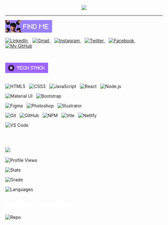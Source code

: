 <!-- Typing + Slow Deleting Effect with Quotes (Fira Code Font, Instant Restart) -->
<p align="center">
  <a href="#">
    <img src="https://readme-typing-svg.demolab.com?font=Fira+Code&weight=450&size=20&duration=5200&pause=0&color=9a80f8&center=true&vCenter=true&width=800&lines=%22Learning%2C+Living%2C+and+Leveling+up.%22&letterSpacing=2&deleteSpeed=150" />
  </a>
</p>
<hr>
<!--About me Banner
  <img src="https://raw.githubusercontent.com/byllzz/byllzz/main/banner5.png" alt="banner5" title="About Me" width="140px" height="40px" /> -->

<!--Find me Banner -->
  <img src="https://raw.githubusercontent.com/byllzz/byllzz/main/banner7.png" alt="banner7" title="Find Me" width="150px" height="40px"  />
  </br>
<!-- 🚀 Social Links -->
<p align="left">

<a href="https://www.linkedin.com/in/YOUR_LINKEDIN/" target="_blank">
  <img src="https://cdn.jsdelivr.net/gh/simple-icons/simple-icons/icons/linkedin.svg" alt="LinkedIn" width="35"/>
</a>&nbsp;&nbsp;
<a href="mailto:YOUR_EMAIL@gmail.com" target="_blank">
  <img src="https://cdn.jsdelivr.net/gh/simple-icons/simple-icons/icons/gmail.svg" alt="Gmail" width="35"/>
</a>&nbsp;&nbsp;
<a href="https://www.instagram.com/YOUR_INSTAGRAM/" target="_blank">
  <img src="https://cdn.jsdelivr.net/gh/simple-icons/simple-icons/icons/instagram.svg" alt="Instagram" width="35"/>
</a>&nbsp;&nbsp;
<a href="https://twitter.com/YOUR_TWITTER" target="_blank">
  <img src="https://cdn.jsdelivr.net/gh/simple-icons/simple-icons/icons/twitter.svg" alt="Twitter" width="35"/>
</a>&nbsp;&nbsp;
<a href="https://www.facebook.com/YOUR_FACEBOOK/" target="_blank">
  <img src="https://cdn.jsdelivr.net/gh/simple-icons/simple-icons/icons/facebook.svg" alt="Facebook" width="35"/>
</a>&nbsp;&nbsp;
 <a href="https://github.com/byllzz" target="_blank" title="Portfolio">
  <img src="https://github.com/byllzz.png" width="40" title="My GitHub"/>
</a>

</p>
</br>

<!--Tech Stack Banner -->
  <img src="https://raw.githubusercontent.com/byllzz/byllzz/main/banner4.png" alt="banner4" title="My Skills" width="137px" height="33px" /> </br></br>
<!-- 🚀 Tech Logos -->
<p align="left">
  <!-- Row 1: Core Web Tech -->
  <img src="https://cdn.jsdelivr.net/gh/devicons/devicon/icons/html5/html5-original.svg" width="35" title="HTML5"/> &nbsp;
  <img src="https://cdn.jsdelivr.net/gh/devicons/devicon/icons/css3/css3-original.svg" width="35" title="CSS3"/> &nbsp;
  <img src="https://cdn.jsdelivr.net/gh/devicons/devicon/icons/javascript/javascript-original.svg" width="35" title="JavaScript"/> &nbsp;
  <img src="https://cdn.jsdelivr.net/gh/devicons/devicon/icons/react/react-original.svg" width="35" title="React"/> &nbsp;
  <img src="https://cdn.jsdelivr.net/gh/devicons/devicon/icons/nodejs/nodejs-original.svg" width="35" title="Node.js"/> &nbsp;
  <br/>

  <!-- Row 2: UI Frameworks -->
  <img src="https://cdn.jsdelivr.net/gh/devicons/devicon/icons/materialui/materialui-original.svg" width="35" title="Material UI"/> &nbsp;
  <img src="https://cdn.jsdelivr.net/gh/devicons/devicon/icons/bootstrap/bootstrap-original.svg" width="35" title="Bootstrap"/>
  <br/>

  <!-- Row 3: Design Tools -->
  <img src="https://skillicons.dev/icons?i=figma" width="35" title="Figma"/> &nbsp;
  <img src="https://cdn.jsdelivr.net/gh/devicons/devicon/icons/photoshop/photoshop-plain.svg" width="35" title="Photoshop"/> &nbsp;
  <img src="https://cdn.jsdelivr.net/gh/devicons/devicon/icons/illustrator/illustrator-plain.svg" width="35" title="Illustrator"/>
  <br/>
  
  <!-- Row 4: Dev Tools -->
  <img src="https://cdn.jsdelivr.net/gh/devicons/devicon/icons/git/git-original.svg" width="35" title="Git"/> &nbsp;
  <img src="https://cdn.jsdelivr.net/gh/devicons/devicon/icons/github/github-original.svg" width="35" title="GitHub"/> &nbsp;
  <img src="https://cdn.jsdelivr.net/gh/devicons/devicon/icons/npm/npm-original-wordmark.svg" width="35" title="NPM"/> &nbsp;
  <img src="https://cdn.jsdelivr.net/gh/devicons/devicon/icons/vite/vite-original.svg" width="35" title="Vite"/> &nbsp;
  <img src="https://cdn.jsdelivr.net/gh/devicons/devicon/icons/netlify/netlify-original.svg" width="35" title="Netlify"/>
  <br/>

  <!-- Row 5: Editors & Extras -->
  <img src="https://cdn.jsdelivr.net/gh/devicons/devicon/icons/vscode/vscode-original.svg" width="35" title="VS Code"/> &nbsp;
</p>
</br>
</br>

<!-- GitHub Stats Title -->
<p align="left">
  <img src="https://img.shields.io/badge/GITHUB%20STATS-000000?style=for-the-badge&logo=github&logoColor=white&logoWidth=25" />
</p>


![Profile Views](https://komarev.com/ghpvc/?username=byllzz&label=Profile%20views&color=blueviolet&style=flat)

![Stats](https://github-readme-stats.vercel.app/api?username=byllzz&show_icons=false&theme=dark&count_private=true)

![Grade](https://github-profile-summary-cards.vercel.app/api/cards/productive-time?username=byllzz&theme=dark)


![Languages](https://github-readme-stats.vercel.app/api/top-langs/?username=byllzz&layout=compact&theme=dark)

<h2><font color="white"> Top Contributed Repo</font></h2>

![Repo](https://github-contributor-stats.vercel.app/api?username=byllzz&limit=2&theme=dark&combine_all_yearly_contributions=true)

